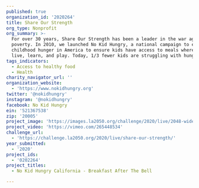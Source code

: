 ```yaml
---
published: true
organization_id: '2020264'
title: Share Our Strength
org_type: Nonprofit
org_summary: >-
  For over 30 years, Share Our Strength has been a leader in the war against
  poverty. In 2010, we launched No Kid Hungry, a national campaign to end
  childhood hunger in America to ensure kids have access to meals where they
  live, learn, and play. Today, 1/3 fewer kids are struggling with hunger. 
tags_indicators:
  - Access to healthy food
  - Health
charity_navigator_url: ''
organization_website:
  - 'https://www.nokidhungry.org'
twitter: '@nokidhungry'
instagram: '@nokidhungry'
facebook: No Kid Hungry
ein: '521367538'
zip: '20005'
project_image: 'https://images.la2050.org/challenge/2020/live/2048-wide/share-our-strength.jpg'
project_video: 'https://vimeo.com/265448534'
challenge_url:
  - 'https://challenge.la2050.org/2020/live/share-our-strength/'
year_submitted:
  - '2020'
project_ids:
  - '0202264'
project_titles:
  - No Kid Hungry California - Breakfast After The Bell

---
```

